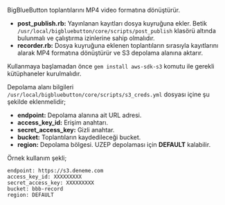 BigBlueButton toplantılarını MP4 video formatına dönüştürür.

* **post_publish.rb:** Yayınlanan kayıtları dosya kuyruğuna ekler. Betik `/usr/local/bigbluebutton/core/scripts/post_publish` klasörü altında bulunmalı ve çalıştırma izinlerine sahip olmalıdır.
* **recorder.rb:** Dosya kuyruğuna eklenen toplantıların sırasıyla kayıtlarını alarak MP4 formatına dönüştürür ve S3 depolama alanına aktarır.

Kullanmaya başlamadan önce `gem install aws-sdk-s3` komutu ile gerekli kütüphaneler kurulmalıdır.

Depolama alanı bilgileri `/usr/local/bigbluebutton/core/scripts/s3_creds.yml` dosyası içine şu şekilde eklenmelidir;

* **endpoint:** Depolama alanına ait URL adresi.
* **access_key_id:** Erişim anahtarı.
* **secret_access_key:** Gizli anahtar.
* **bucket:** Toplantıların kaydedileceği bucket.
* **region:** Depolama bölgesi. UZEP depolaması için **DEFAULT** kalabilir.

Örnek kullanım şekli;
```
endpoint: https://s3.deneme.com
access_key_id: XXXXXXXXX
secret_access_key: XXXXXXXXX
bucket: bbb-record
region: DEFAULT
```
